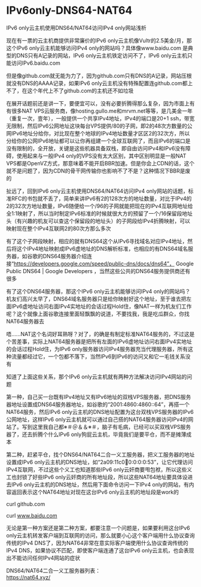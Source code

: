 # IPv6only-DNS64-NAT64
IPv6 only云主机使用DNS64/NAT64访问IPv4 only网站浅析

现在有一票的云主机商提供非常廉价的IPv6 only云主机像Vultr的2.5美金/月，那这个IPv6 only云主机能够访问IPv4 only的网站吗？具体像www.baidu.com 是典型的DNS只有A记录的网站，IPv6 only云主机铁定访问不了，IPv6 only云主机只能访问IPv6.baidu.com  

但是像github.com就无能为力了，因为github.com只有DNS的A记录，网站压根就没有DNS的AAAA记录，如果IPv6 only云主机没有特殊配置连github.com都上不了，在这个年代上不了github.com的主机还不如垃圾  

在展开话题前还是讲一下，要便宜可以，没有必要折腾得那么复杂，因为市面上有有很多NAT VPS云服务商，像hosting.gullo.me和mrvm.net等等，是几美金一年（重复一次，壹年），一般提供一个共享IPv4地址，IPv4的端口是20+1 ssh，带宽无限制，然后IPv6公网地址这块每台VPS提供/80的子网，即2的48次方数量的公网IPv6地址分给你，对比现在整个地球的IPv4地址数量才区区2的32次方，所以分给你的公网IPv6地址都可以让你再组建一个全球互联网了，而且IPv6的端口是没有限制的，全开放，关键是这些机器具备双栈，即自由访问IPv4和IPv6没有障碍，使用起来与一般IPv4 only的VPS没有太大区别，其中区别明显是一般NAT VPS都是OpenVZ方式，那意味着不能开启BBR加速。但是你会上CDN的话，这个就不是问题了，因为CDN的骨干网传输你也影响不了不是？这种情况下BBR是废的   

扯远了，回到IPv6 only云主机使用DNS64/NAT64访问IPv4 only网站的话题，标准RFC的书包就不丢了，简单来讲IPv6有2的128次方的地址数量，对比于IPv4的2的32次方地址数量，IPv6随便给一个/96的子网就能把现在的IPv4互联网地址给全1:1映射了，所以当时制定IPv6标准的时候就很大方的预留了一个/16保留段地址头（有兴趣的机友可以查这个保留段的地址头）的子网段给IPv4折腾映射，可以映射现在整个IPv4互联网2的80次方那么多次   
   
有了这个子网段映射，相应的就有DNS64这个从IPv6寻找域名对应IPv4地址，然后将这个IPv4地址映射成IPv6虚地址的DNS解析标准，也相应的有DNS64域名服务器，如谷歌的DNS64服务器介绍连接“https://developers.google.com/speed/public-dns/docs/dns64”， Google Public DNS64  |  Google Developers  ，当然这些公共的DNS64服务提供商还有很多  
   
有了这个DNS64服务器，那这个IPv6 only云主机能够访问IPv4 only的网站吗？机友们高兴太早了，DNS64域名服务器只是给你映射好这个地址，至于谁去把左面IPv6虚地址访问右面IPv4实地址的会话过程Hold住，像NAT一样为机友们工作呢？这个就像上面谷歌连接里面轻飘飘的说道，不要找我，我是吃瓜群众，你找NAT64服务器去     
   
唔......NAT这个名词好耳熟呀？对了，的确是有制定标准NAT64服务的，不过这是个苦差事，实际上NAT64服务器是把所有左面的IPv6虚地址访问右面IPv4实地址的会话过程Hold住，为IPv6 only服务器访问IPv4服务器充当代理服务器，所有这种流量都经过它，一个包都不落下，当然IPv6到IPv6的访问又和它一毛钱关系没有    

知道了上面这些关系，那个IPv6 only云主机就有两种方法解决访问IPv4网站的问题    
     
第一种，自己买一台既有IPv4地址又有IPv6地址的双栈VPS服务器，把DNS服务器地址设置成DNS64服务器地址，如谷歌的“2001:4860:4860::64”，再搭一个NAT64服务，然后IPv6 only云主机的DNS地址配置为这台双栈VPS服务器的IPv6公网地址，这样IPv6 only云主机就可以通过自己搭的NAT64服务器访问IPv4的网站了。写到这里我自己都※＃＠＆＆※＃，脑子有毛病，已经可以买双栈VPS服务器了，还去折腾个什么IPv6 only狗屁云主机，毕竟我们是要平仓，而不是摊薄成本      
      
第二种，赶紧平仓，找个DNS64/NAT64二合一义工服务器，把义工服务器的地址设置成IPv6 only云主机的DNS地址，如“2a09:11c0:100:0:0:0:0:53”，让它代理访问IPv4互联网，不过这些个义工也知道那些IPv6 only云奸商要甩包袱，所以这些义工也封锁了好些IPv6 only云奸商的所有地址段，所以这些NAT64地址要具体设进去IPv6 only云主机的DNS地址，然后用下面命令访问一下IPv4 only的网站，有内容返回表示这个NAT64地址对现在这台IPv6 only云主机的地址段是work的   
   
curl github.com  
   
curl www.baidu.com  
    
无论是第一种方案还是第二种方案，都要注意一个问题是，如果要利用这台IPv6 only云主机转发客户端到互联网的访问，那么就要小心这个客户端用什么协议查询传统的IPv4 DNS了，因为NAT64非常在意实际客户端使用什么协议查询传统的IPv4 DNS，如果协议不匹配，即使客户端连通了这台IPv6 only云主机，也会表现出不能访问任何IPv4网站的症状   
   
DNS64/NAT64二合一义工服务器列表：   
https://nat64.xyz/    


